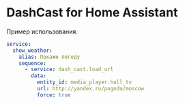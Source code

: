 # DashCast for Home Assistant

Пример использования.

```yaml
service:
  show_weather:
    alias: Покажи погоду
    sequence:
      - service: dash_cast.load_url
        data:
          entity_id: media_player.hall_tv
          url: http://yandex.ru/pogoda/moscow
          force: true
```